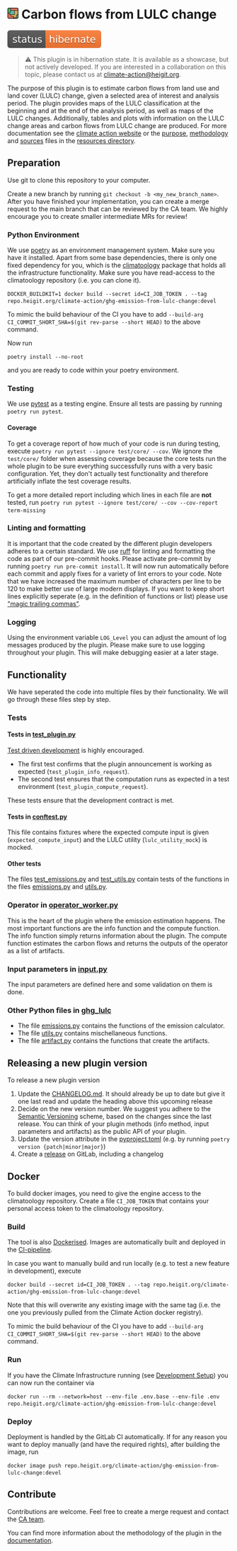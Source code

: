 
# <img src="resources/icon.jpeg" width="5%"> Carbon flows from LULC change

[![status: hibernate](https://github.com/GIScience/badges/raw/master/status/hibernate.svg)](https://github.com/GIScience/badges#hibernate)

> ⚠️ This plugin is in hibernation state. It is available as a showcase, but not actively developed. If you are interested in a collaboration on this topic, please contact us at [climate-action@heigit.org](mailto:climate-action@heigit.org).

The purpose of this plugin is to estimate carbon flows from land use and land cover (LULC) change, given a selected area of interest and analysis period.
The plugin provides maps of the LULC classification at the beginning and at the end of the analysis period, as well as maps of the LULC changes.
Additionally, tables and plots with information on the LULC change areas and carbon flows from LULC change are produced.
For more documentation see the [climate action website](https://climate-action.heigit.org/) or the [purpose](resources/purpose.md), [methodology](resources/methodology.md) and [sources](resources/sources.bib) files in the [resources directory](resources).

## Preparation

Use git to clone this repository to your computer.

Create a new branch by running `git checkout -b <my_new_branch_name>`.
After you have finished your implementation, you can create a merge request to the main branch that can be reviewed by the CA team.
We highly encourage you to create smaller intermediate MRs for review!

### Python Environment

We use [poetry](https://python-poetry.org/) as an environment management system.
Make sure you have it installed.
Apart from some base dependencies, there is only one fixed dependency for you, which is the [climatoology](https://gitlab.heigit.org/climate-action/climatoology) package that holds all the infrastructure functionality.
Make sure you have read-access to the climatoology repository (i.e. you can clone it).

```shell
DOCKER_BUILDKIT=1 docker build --secret id=CI_JOB_TOKEN . --tag repo.heigit.org/climate-action/ghg-emission-from-lulc-change:devel
```

To mimic the build behaviour of the CI you have to add `--build-arg CI_COMMIT_SHORT_SHA=$(git rev-parse --short HEAD)`
to the above command.


Now run
```
poetry install --no-root
```
and you are ready to code within your poetry environment.

### Testing

We use [pytest](https://pytest.org) as a testing engine.
Ensure all tests are passing by running `poetry run pytest`.

#### Coverage

To get a coverage report of how much of your code is run during testing, execute
`poetry run pytest --ignore test/core/ --cov`.
We ignore the `test/core/` folder when assessing coverage because the core tests run the whole plugin to be sure
everything successfully runs with a very basic configuration.
Yet, they don't actually test functionality and therefore artificially inflate the test coverage results.

To get a more detailed report including which lines in each file are **not** tested,
run `poetry run pytest --ignore test/core/ --cov --cov-report term-missing`

### Linting and formatting

It is important that the code created by the different plugin developers adheres to a certain standard.
We use [ruff](https://docs.astral.sh/ruff/) for linting and formatting the code as part of our pre-commit hooks.
Please activate pre-commit by running `poetry run pre-commit install`.
It will now run automatically before each commit and apply fixes for a variety of lint errors to your code.
Note that we have increased the maximum number of characters per line to be 120 to make better use of large modern displays.
If you want to keep short lines explicitly seperate (e.g. in the definition of functions or list) please use ["magic trailing commas"](https://docs.astral.sh/ruff/settings/#format_skip-magic-trailing-comma).

### Logging

Using the environment variable `LOG_Level` you can adjust the amount of log messages produced by the plugin.
Please make sure to use logging throughout your plugin.
This will make debugging easier at a later stage.

## Functionality

We have seperated the code into multiple files by their functionality.
We will go through these files step by step.

### Tests

#### Tests in [test_plugin.py](test/test_plugin.py)

[Test driven development](https://en.wikipedia.org/wiki/Test-driven_development) is highly encouraged.

 - The first test confirms that the plugin announcement is working as expected (`test_plugin_info_request`).
 - The second test ensures that the computation runs as expected in a test environment (`test_plugin_compute_request`).

These tests ensure that the development contract is met.

#### Tests in [conftest.py](test/conftest.py)

This file contains fixtures where the expected compute input is given (`expected_compute_input`) and the LULC utility (`lulc_utility_mock`) is mocked.

#### Other tests

The files [test_emissions.py](test/test_emissions.py) and [test_utils.py](test/test_utils.py) contain tests of the functions in the files [emissions.py](ghg_lulc/emissions.py) and [utils.py](ghg_lulc/utils.py).

### Operator in [operator_worker.py](ghg_lulc/operator_worker.py)

This is the heart of the plugin where the emission estimation happens.
The most important functions are the info function and the compute function.
The info function simply returns information about the plugin.
The compute function estimates the carbon flows and returns the outputs of the operator as a list of artifacts.

### Input parameters in [input.py](plugin_blueprint/input.py)

The input parameters are defined here and some validation on them is done.

### Other Python files in [ghg_lulc](ghg_lulc)

- The file [emissions.py](ghg_lulc/emissions.py) contains the functions of the emission calculator.
- The file [utils.py](ghg_lulc/utils.py) contains mischellaneous functions.
- The file [artifact.py](ghg_lulc/artifact.py) contains the functions that create the artifacts.

## Releasing a new plugin version

To release a new plugin version

1. Update the [CHANGELOG.md](CHANGELOG.md).
   It should already be up to date but give it one last read and update the heading above this upcoming release
2. Decide on the new version number.
   We suggest you adhere to the [Semantic Versioning](https://semver.org/) scheme, based on the changes since the last
   release.
   You can think of your plugin methods (info method, input parameters and artifacts) as the public API of your plugin.
3. Update the version attribute in the [pyproject.toml](pyproject.toml) (e.g. by running
   `poetry version {patch|minor|major}`)
4. Create a [release]((https://docs.gitlab.com/ee/user/project/releases/#create-a-release-in-the-releases-page)) on
   GitLab, including a changelog

## Docker

To build docker images, you need to give the engine access to the climatoology repository.
Create a file `CI_JOB_TOKEN` that contains your personal access token to the climatoology repository.

### Build

The tool is also [Dockerised](Dockerfile).
Images are automatically built and deployed in the [CI-pipeline](.gitlab-ci.yml).

In case you want to manually build and run locally (e.g. to test a new feature in development), execute

```shell
docker build --secret id=CI_JOB_TOKEN . --tag repo.heigit.org/climate-action/ghg-emission-from-lulc-change:devel
```

Note that this will overwrite any existing image with the same tag (i.e. the one you previously pulled from the Climate
Action docker registry).

To mimic the build behaviour of the CI you have to add `--build-arg CI_COMMIT_SHORT_SHA=$(git rev-parse --short HEAD)`
to the above command.

### Run

If you have the Climate Infrastructure running (see [Development Setup](#development-setup)) you can now run the
container via

```shell
docker run --rm --network=host --env-file .env.base --env-file .env repo.heigit.org/climate-action/ghg-emission-from-lulc-change:devel
```

### Deploy

Deployment is handled by the GitLab CI automatically.
If for any reason you want to deploy manually (and have the required rights), after building the image, run

```shell
docker image push repo.heigit.org/climate-action/ghg-emission-from-lulc-change:devel
```

## Contribute

Contributions are welcome. Feel free to create a merge request and contact
the [CA team](mailto:climate-action@heigit.org).

You can find more information about the methodology of the plugin in the [documentation](resources/docs/documentation.md).